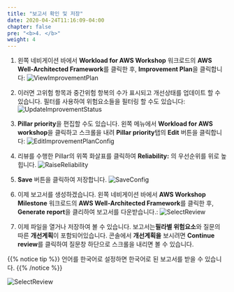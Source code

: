 ```yaml
---
title: "보고서 확인 및 저장"
date: 2020-04-24T11:16:09-04:00
chapter: false
pre: "<b>4. </b>"
weight: 4
---
```


1. 왼쪽 네비게이션 바에서 **Workload for AWS Workshop** 워크로드의 **AWS Well-Architected Framework**를 클릭한 후, **Improvement Plan**을 클릭합니다:
    ![ViewImprovementPlan](/watool/100_Walkthrough_of_the_Well-Architected_Tool/Images/watools-report.png)  

1. 이러면 고위험 항목과 중간위험 항복의 수가 표시되고 개선상태를 업데이트 할 수 있습니다. 필터를 사용하여 위험요소들을 필터링 할 수도 있습니다:
    ![UpdateImprovementStatus](/watool/100_Walkthrough_of_the_Well-Architected_Tool/Images/watools-report2.png)

1. **Pillar priority**을 편집할 수도 있습니다. 왼쪽 메뉴에서 **Workload for AWS workshop**을 클릭하고 스크롤을 내려 **Pillar priority**탭의 **Edit** 버튼을 클릭합니다:
    ![EditImprovementPlanConfig](/watool/100_Walkthrough_of_the_Well-Architected_Tool/Images/watools-report3.png)

1. 리뷰를 수행한 Pillar의 위쪽 화살표를 클릭하여 **Reliability:** 의 우선순위를 위로 높힙니다.
    ![RaiseReliability](/watool/100_Walkthrough_of_the_Well-Architected_Tool/Images/AWSWAT19.png)

1. **Save** 버튼을 클릭하여 저장합니다.
    ![SaveConfig](/watool/100_Walkthrough_of_the_Well-Architected_Tool/Images/AWSWAT20.png)

1. 이제 보고서를 생성하겠습니다. 왼쪽 네비게이션 바에서 **AWS Workshop Milestone** 워크로드의 **AWS Well-Architected Framework**를 클릭한 후, **Generate report**을 클리하여 보고서를 다운받습니다.:
    ![SelectReview](/watool/100_Walkthrough_of_the_Well-Architected_Tool/Images/watools-report4.png)

1. 이제 파일을 열거나 저장하여 볼 수 있습니다. 보고서는**필라별 위험요소**와 질문의 따른 **개선계획**이 포함되어있습니다. 콘솔에서 **개선계획을** 보시려면 **Continue review**를 클릭하여 질문창 하단으로 스크롤을 내리면 볼 수 있습니다.

{{% notice tip %}}
언어를 한국어로 설정하면 한국어로 된 보고서를 받을 수 있습니다. 
{{% /notice %}}

![SelectReview](/watool/100_Walkthrough_of_the_Well-Architected_Tool/Images/watools-review5.png)

